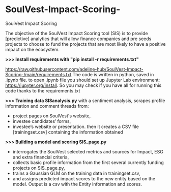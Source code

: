 # SoulVest-Impact-Scoring-
SoulVest Impact Scoring 

The objective of the SoulVest Impact Scoring tool (SIS) is to provide [predictive] analytics that will allow finance companies and pre seeds projects to choose to fund the projects that are most likely to have a positive impact on the ecosystem.

**>>> Install requirements with "pip install -r requirements.txt"**

https://raw.githubusercontent.com/adeline-hub/SoulVest-Impact-Scoring-/main/requirements.txt
The code is written in python, saved in .ipynb file. to open .ipynb file you should set up Jupyter Lab environment: https://jupyter.org/install. 
So you may check if you have all for running this code thanks to the requirements.txt


**>>> Training data SISanalysis.py**
with a sentiment analysis, scrapes profile information and comment threads from:
-	project pages on SoulVest's website,
-	investee candidates’ forms,
-	investee’s website or presentation.
then it creates a CSV file [trainingset.csv] containing the information obtained 

**>>> Building a model and scoring SIS_page.py**
-	interrogates the SoulVest selected metrics and sources for Impact, ESG and extra financial criteria,
-	collects basic profile information from the first several currently funding projects on SIS_page.py, 
-	trains a Gaussian GLM on the training data in trainingset.csv, 
-	and assigns predicted impact scores to the new entity based on the model. 
Output is a csv with the Entity information and scores.
